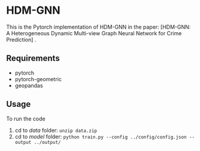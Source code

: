 # HDM-GNN
This is the Pytorch implementation of HDM-GNN in the paper: [HDM-GNN: A Heterogeneous Dynamic Multi-view Graph Neural Network for Crime Prediction] .

## Requirements
- pytorch
- pytorch-geometric
- geopandas

## Usage
To run the code
1. cd to *data* folder:
`unzip data.zip`
2. cd to *model* folder:
`python train.py --config ../config/config.json --output ../output/`

